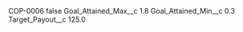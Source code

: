 <?xml version="1.0" encoding="UTF-8"?>
<CustomMetadata xmlns="http://soap.sforce.com/2006/04/metadata" xmlns:xsi="http://www.w3.org/2001/XMLSchema-instance" xmlns:xsd="http://www.w3.org/2001/XMLSchema">
    <label>COP-0006</label>
    <protected>false</protected>
    <values>
        <field>Goal_Attained_Max__c</field>
        <value xsi:type="xsd:double">1.8</value>
    </values>
    <values>
        <field>Goal_Attained_Min__c</field>
        <value xsi:type="xsd:double">0.3</value>
    </values>
    <values>
        <field>Target_Payout__c</field>
        <value xsi:type="xsd:double">125.0</value>
    </values>
</CustomMetadata>
